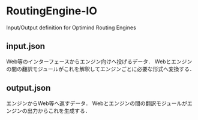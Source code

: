 # RoutingEngine-IO
Input/Output definition for Optimind Routing Engines

## input.json

Web等のインターフェースからエンジン向けへ投げるデータ．
Webとエンジンの間の翻訳モジュールがこれを解釈してエンジンごとに必要な形式へ変換する．

## output.json

エンジンからWeb等へ返すデータ．
Webとエンジンの間の翻訳モジュールがエンジンの出力からこれを生成する．
